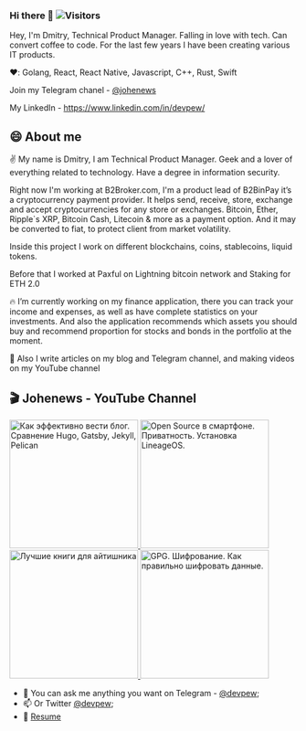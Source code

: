 ### Hi there 👋 ![Visitors](https://visitor-badge.glitch.me/badge?page_id=devpew) 

<!--
**devpew/devpew** is a ✨ _special_ ✨ repository because its `README.md` (this file) appears on your GitHub profile.

Here are some ideas to get you started:

- 🔭 I’m currently working on ...
- 🌱 I’m currently learning ...
- 👯 I’m looking to collaborate on ...
- 🤔 I’m looking for help with ...
- 💬 Ask me about ...
- 📫 How to reach me: ...
- 😄 Pronouns: ...
- ⚡ Fun fact: ...
-->

Hey, I'm Dmitry, Technical Product Manager. Falling in love with tech. Сan convert coffee to code. For the last few years I have been creating various IT products. 

❤️: Golang, React, React Native, Javascript, C++, Rust, Swift

Join my Telegram chanel - [@johenews](https://t.me/johenews)

My LinkedIn - https://www.linkedin.com/in/devpew/

## 😄 About me 

✌️ My name is Dmitry, I am Technical Product Manager. Geek and a lover of everything related to technology. Have a degree in information security.

Right now I'm working at B2Broker.com, I'm a product lead of B2BinPay it’s a cryptocurrency payment provider. It helps send, receive, store, exchange and accept cryptocurrencies for any store or exchanges. Bitcoin, Ether, Ripple`s XRP, Bitcoin Cash, Litecoin & more as a payment option. And it may be converted to fiat, to protect client from market volatility.

Inside this project I work on different blockchains, coins, stablecoins, liquid tokens.  

Before that I worked at Paxful on Lightning bitcoin network and Staking for ETH 2.0

🔥 I’m currently working on my finance application, there you can track your income and expenses, as well as have complete statistics on your investments. And also the application recommends which assets you should buy and recommend proportion for stocks and bonds in the portfolio at the moment.

🎥 Also I write articles on my blog and Telegram channel, and making videos on my YouTube channel

## 🎬 Johenews - YouTube Channel 
<span>
  <a href="https://youtu.be/mpwxguP_H5E">
    <img src="https://img.youtube.com/vi/mpwxguP_H5E/0.jpg" alt="Как эффективно вести блог. Сравнение Hugo, Gatsby, Jekyll, Pelican" height="225px">
  </a>
</span>
<span>  
  <a href="https://youtu.be/Kk_bn04UQCM">
    <img src="https://img.youtube.com/vi/Kk_bn04UQCM/0.jpg" alt="Open Source в смартфоне. Приватность. Установка LineageOS." height="225px">
  </a>
</span>
<span>  
  <a href="https://youtu.be/uSUc18yF8vk">
    <img src="https://img.youtube.com/vi/uSUc18yF8vk/0.jpg" alt="Лучшие книги для айтишника" height="225px">
  </a>
</span>
<span>  
  <a href="https://youtu.be/2CwsoGw2coc">
    <img src="https://img.youtube.com/vi/2CwsoGw2coc/0.jpg" alt="GPG. Шифрование. Как правильно шифровать данные." height="225px">
  </a>
</span>

- 💬 You can ask me anything you want on Telegram - [@devpew](https://t.me/devpew);
- 📫 Or Twitter [@devpew](https://twitter.com/devpew);
- 📝 [Resume](https://devpew.com/cv)
